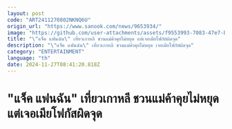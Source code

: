 ```yaml
---
layout: post
code: "ART2411270802NKNQ6U"
origin_url: "https://www.sanook.com/news/9653934/"
image: "https://github.com/user-attachments/assets/f9553993-7083-47e7-b09c-02da2998ac3b"
title: "\"แจ็ค แฟนฉัน\" เที่ยวเกาหลี ชวนแม่ค้าคุยไม่หยุด แต่เจอเมียโฟกัสผิดจุด"
description: "\"แจ็ค แฟนฉัน\" เที่ยวเกาหลี ชวนแม่ค้าคุยไม่หยุด เจอเมียโฟกัสผิดจุด"
category: "ENTERTAINMENT"
language: "th"
date: 2024-11-27T08:41:20.818Z
---
```


# "แจ็ค แฟนฉัน" เที่ยวเกาหลี ชวนแม่ค้าคุยไม่หยุด แต่เจอเมียโฟกัสผิดจุด